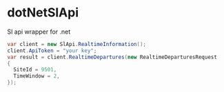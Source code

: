 # dotNetSlApi
Sl api wrapper for .net

```C#
var client = new SlApi.RealtimeInformation();
client.ApiToken = "your key";
var result = client.RealtimeDepartures(new RealtimeDeparturesRequest
{
  SiteId = 9501,
  TimeWindow = 2,
});
```
